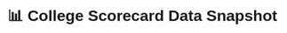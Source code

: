<html lang="en">
<head>
  <meta charset="UTF-8" />
  <title>College Scorecard Preview</title>
  <link href="https://unpkg.com/gridjs/dist/theme/mermaid.min.css" rel="stylesheet" />
  <script src="https://unpkg.com/gridjs/dist/gridjs.umd.js"></script>
  <script src="https://cdn.jsdelivr.net/npm/papaparse@5.4.1/papaparse.min.js"></script>
  <style>
    body {
      font-family: Arial, sans-serif;
      padding: 2rem;
    }
    h1 {
      margin-bottom: 1rem;
    }
  </style>
</head>
<body>

  <h1>📊 College Scorecard Data Snapshot</h1>
  <div id="table"></div>

  <script>
    Papa.parse("pep_roi.csv", {
      download: true,
      header: true,
      complete: function(results) {
        const headers = results.meta.fields;
        const rows = results.data.map(row => headers.map(h => row[h]));

        new gridjs.Grid({
          columns: headers,
          data: rows,
          search: true,
          pagination: { limit: 10 },
          sort: true,
          fixedHeader: true,
          height: '500px'
        }).render(document.getElementById("table"));
      }
    });
  </script>

</body>
</html>


